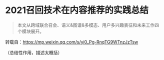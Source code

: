 # 2021召回技术在内容推荐的实践总结

> 本文从跨域联合召会、语义&图谱&多模态、用户多兴趣表征和未来工作四个模块展开。

转载自：https://mp.weixin.qq.com/s/yi0_Pg-RnqTG9WTnzJzTsw

（总结性作用，描述太概括）







































